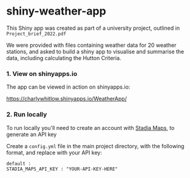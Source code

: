 # shiny-weather-app

This Shiny app was created as part of a university project, outlined in `Project_brief_2022.pdf`

We were provided with files containing weather data for 20 weather stations, and asked to build a shiny app to visualise and summarise the data, including calculating the Hutton Criteria.

### 1. View on shinyapps.io

The app can be viewed in action on shinyapps.io:

https://charlywhitlow.shinyapps.io/WeatherApp/

### 2. Run locally

To run locally you'll need to create an account with [Stadia Maps](https://docs.stadiamaps.com/tutorials/getting-started-in-r-with-ggmap/), to generate an API key

Create a `config.yml` file in the main project directory, with the following format, and replace with your API key:

```
default :
STADIA_MAPS_API_KEY : "YOUR-API-KEY-HERE"
```